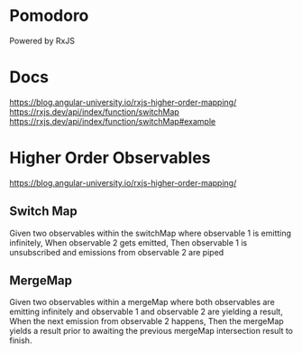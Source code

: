# Pomodoro 
Powered by RxJS

# Docs
https://blog.angular-university.io/rxjs-higher-order-mapping/
https://rxjs.dev/api/index/function/switchMap
https://rxjs.dev/api/index/function/switchMap#example

# Higher Order Observables
https://blog.angular-university.io/rxjs-higher-order-mapping/
## Switch Map
Given two observables within the switchMap where observable 1 is emitting infinitely, When observable 2 gets emitted, Then observable 1 is unsubscribed and emissions from observable 2 are piped 

## MergeMap
Given two observables within a mergeMap where both observables are emitting infinitely and observable 1 and observable 2 are yielding a result, When the next emission from observable 2 happens, Then the mergeMap yields a result prior to awaiting the previous mergeMap intersection result to finish. 